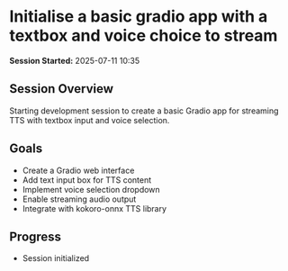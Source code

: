 # Initialise a basic gradio app with a textbox and voice choice to stream

**Session Started:** 2025-07-11 10:35

## Session Overview
Starting development session to create a basic Gradio app for streaming TTS with textbox input and voice selection.

## Goals
- Create a Gradio web interface
- Add text input box for TTS content
- Implement voice selection dropdown
- Enable streaming audio output
- Integrate with kokoro-onnx TTS library

## Progress
- Session initialized